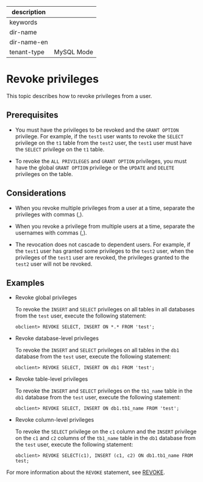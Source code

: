 | description ||
|---|---|
| keywords ||
| dir-name ||
| dir-name-en ||
| tenant-type | MySQL Mode |

# Revoke privileges

This topic describes how to revoke privileges from a user.

## Prerequisites

* You must have the privileges to be revoked and the `GRANT OPTION` privilege. For example, if the `test1` user wants to revoke the `SELECT` privilege on the `t1` table from the `test2` user, the `test1` user must have the `SELECT` privilege on the `t1` table.

* To revoke the `ALL PRIVILEGES` and `GRANT OPTION` privileges, you must have the global `GRANT OPTION` privilege or the `UPDATE` and `DELETE` privileges on the table.

## Considerations

* When you revoke multiple privileges from a user at a time, separate the privileges with commas (,).

* When you revoke a privilege from multiple users at a time, separate the usernames with commas (,).

* The revocation does not cascade to dependent users. For example, if the `test1` user has granted some privileges to the `test2` user, when the privileges of the `test1` user are revoked, the privileges granted to the `test2` user will not be revoked.

## Examples

* Revoke global privileges

   To revoke the `INSERT` and `SELECT` privileges on all tables in all databases from the `test` user, execute the following statement:

   ```shell
   obclient> REVOKE SELECT, INSERT ON *.* FROM 'test';
   ```

* Revoke database-level privileges

   To revoke the `INSERT` and `SELECT` privileges on all tables in the `db1` database from the `test` user, execute the following statement:

   ```shell
   obclient> REVOKE SELECT, INSERT ON db1 FROM 'test';
   ```

* Revoke table-level privileges

   To revoke the `INSERT` and `SELECT` privileges on the `tb1_name` table in the `db1` database from the `test` user, execute the following statement:

   ```shell
   obclient> REVOKE SELECT, INSERT ON db1.tb1_name FROM 'test';
   ```

* Revoke column-level privileges

   To revoke the `SELECT` privilege on the `c1` column and the `INSERT` privilege on the `c1` and `c2` columns of the `tb1_name` table in the `db1` database from the `test` user, execute the following statement:

   ```shell
   obclient> REVOKE SELECT(c1), INSERT (c1, c2) ON db1.tb1_name FROM test;
   ```

For more information about the `REVOKE` statement, see [REVOKE](../../../../../700.reference/500.sql-reference/100.sql-syntax/200.common-tenant-of-mysql-mode/600.sql-statement-of-mysql-mode/7700.revoke-of-mysql-mode.md).